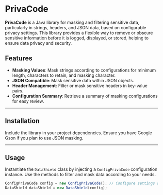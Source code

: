 # PrivaCode

**PrivaCode** is a Java library for masking and filtering sensitive data, particularly in strings, headers, and JSON data, based on configurable privacy settings. This library provides a flexible way to remove or obscure sensitive information before it is logged, displayed, or stored, helping to ensure data privacy and security.

## Features

- **Masking Values**: Mask strings according to configurations for minimum length, characters to retain, and masking character.
- **JSON Compatible**: Mask sensitive data within JSON objects.
- **Header Management**: Filter or mask sensitive headers in key-value pairs.
- **Configuration Summary**: Retrieve a summary of masking configurations for easy review.

---

## Installation

Include the library in your project dependencies. Ensure you have Google Gson if you plan to use JSON masking.

---

## Usage

Instantiate the `DataShield` class by injecting a `ConfigPrivaCode` configuration instance. Use the methods to filter and mask data according to your needs.

```java
ConfigPrivaCode config = new ConfigPrivaCode(); // Configure settings as needed
DataShield dataShield = new DataShield(config);

